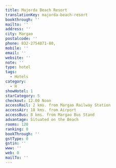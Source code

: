 ```yaml
---
title: Majorda Beach Resort
translationKey: majorda-beach-resort
bookthrough: ''
mailto: ''
address: ''
city: Margao
postalcode: ''
phone: 832-2754871-80,
mobile: ''
email: ''
website: ''
note: ''
type: hotel
tags:
  - Hotels
category:
  - H
showHotel: 1
starCategory: 5
checkout: 12.00 Noon
accessRail: 2 kms. from Margao Railway Station
accessAir: 18 kms. from Airport
accessBus: 8 kms. from Margao Bus Stand
advantage: Situated on the Beach
rooms: 120
ranking: 0
bookThrough: ''
gstType: 0
gstin: ''
www: ''
web: 0
mailTo: ''
---
```







